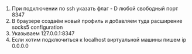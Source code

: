 1. При подключении по ssh указать флаг - D любой свободный порт 8347
2. В браузере создаём новый профиль и добавляем туда расширение socks5 configuration
3. Указываем 127.0.0.1:8347
4. Если хотим подключиться к localhost виртуальной машины пишем ip 0.0.0.0